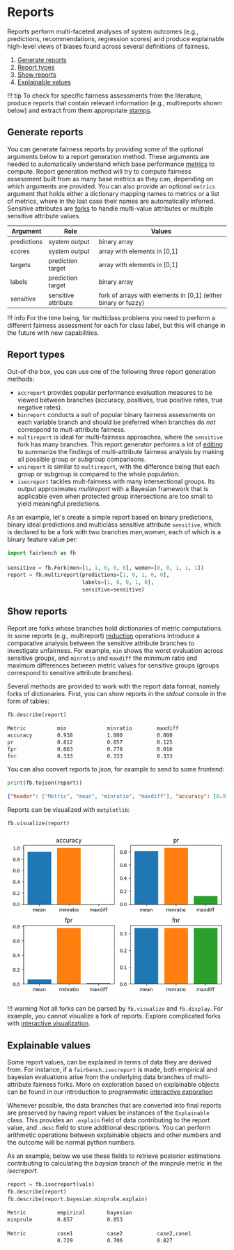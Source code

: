# Reports

Reports perform multi-faceted analyses of system outcomes
(e.g., predictions, recommendations, regression scores)
and produce explainable high-level views of biases found
across several definitions of fairness. 

1. [Generate reports](#generate-reports)
2. [Report types](#report-types)
3. [Show reports](#show-reports)
4. [Explainable values](#explainable-values)

!!! tip
    To check for specific fairness assessments
    from the literature, produce reports that contain
    relevant information (e.g., multireports shown below)
    and extract from them appropriate [stamps](modelcards.md#stamps).

## Generate reports

You can generate fairness reports by providing some
of the optional arguments below to a report
generation method. These arguments are needed to automatically
understand which base
performance [metrics](../advanced/metrics.md) to compute.
Report generation method will try to compute fairness
assessment built from as many base metrics as they can,
depending on which arguments are provided.
You can also provide an optional `metrics`
argument that holds either 
a dictionary mapping names to metrics
or a list of metrics, where
in the last case their names are automatically inferred.
Sensitive attributes are [forks](forks.md)
to handle multi-value attributes or multiple
sensitive attribute values. 

| Argument    | Role                | Values                                                         |
|-------------|---------------------|----------------------------------------------------------------|
| predictions | system output       | binary array                                                   |
| scores      | system output       | array with elements in [0,1]                                   |
| targets     | prediction target   | array with elements in [0,1]                                   |      
| labels      | prediction target   | binary array                                                   | 
| sensitive   | sensitive attribute | fork of arrays with elements in [0,1] (either binary or fuzzy) |

!!! info
    For the time being, for multiclass problems 
    you need to perform a different fairness assessment for each
    for class label, but this will change in the future with
    new capabilities.

## Report types

Out-of-the box, you can use one of the following three
report generation methods:

- `accreport` provides popular performance evaluation measures to be viewed between branches (accuracy, positives, true positive rates, true negative rates).
- `binreport` conducts a suit of popular binary fairness assessments on each variable branch and should be preferred when branches do *not* correspond to mult-attribute fairness.
- `multireport` is ideal for multi-fairness approaches, where the `sensitive` fork has many branches. This report generator performs a lot of [editing](../advanced/manipulation.md) to summarize the findings of multi-attribute fairness analysis by making all possible group or subgroup comparisons.
- `unireport` is similar to `multireport`, with the difference being that each group or subgroup is compared to the whole population. 
- `isecreport` tackles mult-fairness with many intersectional groups. Its output approximates *multireport* with a Bayesian framework that is applicable even when protected group intersections are too small to yield meaningful predictions.

As an example, let's create a simple report
based on binary predictions, binary
ideal predictions and multiclass
sensitive attribute `sensitive`, which is
declared to be a fork with two branches
*men,women*, each of which is a binary
feature value per:

```python
import fairbench as fb

sensitive = fb.Fork(men=[1, 1, 0, 0, 0], women=[0, 0, 1, 1, 1])
report = fb.multireport(predictions=[1, 0, 1, 0, 0], 
                        labels=[1, 0, 0, 1, 0], 
                        sensitive=sensitive)
```


## Show reports

Report are forks whose branches hold dictionaries of
metric computations. In some reports (e.g., multireport)
[reduction](../advanced/manipulation.md)
operations introduce a comparative analysis
between the sensitive attribute branches to investigate
unfairness. For example, `min` shows the worst evaluation
across sensitive groups, 
and `minratio` and `maxdiff` the minimum ratio
and maximum differences between metric values for 
sensitive groups (groups correspond to sensitive 
attribute branches).

Several methods are provided to
work with the report data format, namely 
forks of dictionaries. First, you can show 
reports in the *stdout* console in the form
of tables:

```python
fb.describe(report)  
```

```
Metric          min             minratio        maxdiff        
accuracy        0.938           1.000           0.000          
pr              0.812           0.857           0.125          
fpr             0.063           0.778           0.016          
fnr             0.333           0.333           0.333  
```

You can also convert reports to *json*, for example 
to send to some frontend:

```python
print(fb.tojson(report))
```

```json
{"header": ["Metric", "mean", "minratio", "maxdiff"], "accuracy": [0.9375, 1.0, 0.0], "pr": [0.8125, 0.8571428571428571, 0.125], "fpr": [0.06349206349206349, 0.7777777777777778, 0.015873015873015872], "fnr": [0.3333333333333333, 0.3333333333333333, 0.33333333333333337]}
```

Reports can be visualized  with `matplotlib`:
```python
fb.visualize(report)
```


![report example](reports.png)

!!! warning 
    Not all forks can
    be parsed by `fb.visualize` and `fb.display`.
    For example, you cannot visualize a fork of reports.
    Explore complicated forks with
    [interactive visualization](interactive.md).


## Explainable values

Some report values, can be explained 
in terms of data they are derived from.
For instance, if a `fairbench.isecreport` is made, both
empirical and bayesian evaluations arise from the underlying
data branches of multi-attribute fairness forks. More 
on exploration based on explainable objects can be found in
our introduction to programmatic [interactive exporation](interactive.md)

Whenever possible, the data branches that are converted
into final reports are preserved by having report values
be instances of the `Explainable` class.
This provides an `.explain` field of data contributing
to the report value, and `.desc` field to store additional 
descriptions. You can perform arithmetic operations
between explainable objects and other numbers and the
outcome will be normal python numbers.

As an example, below we use these fields
to retrieve posterior estimations contributing to
calculating the *baysian* branch of the minprule
metric in the *isecreport*. 

```python
report = fb.isecreport(vals)
fb.describe(report)
fb.describe(report.bayesian.minprule.explain)
```
```
Metric          empirical       bayesian       
minprule        0.857           0.853          

Metric          case1           case2           case2,case1    
                0.729           0.706           0.827     
```
